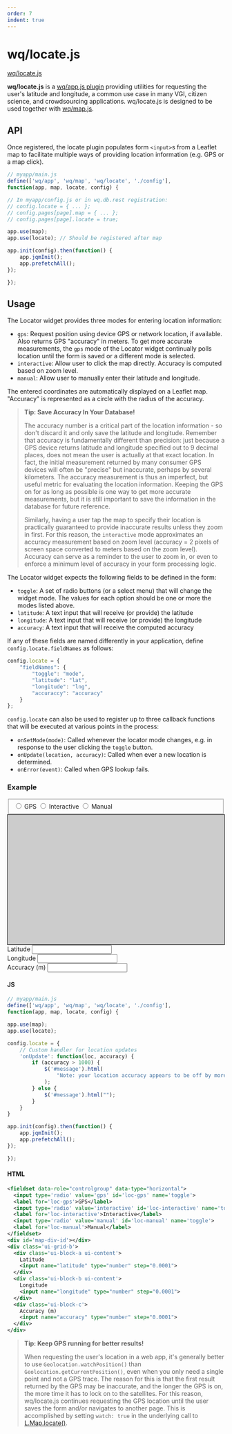 ```yaml
---
order: 7
indent: true
---
```


wq/locate.js
=========

[wq/locate.js]

**wq/locate.js** is a [wq/app.js plugin] providing utilities for requesting the user's latitude and longitude, a common use case in many VGI, citizen science, and crowdsourcing applications.  wq/locate.js is designed to be used together with [wq/map.js].

## API

Once registered, the locate plugin populates form `<input>`s from a Leaflet map to facilitate multiple ways of providing location information (e.g. GPS or a map click).

```javascript
// myapp/main.js
define(['wq/app', 'wq/map', 'wq/locate', './config'],
function(app, map, locate, config) {

// In myapp/config.js or in wq.db.rest registration:
// config.locate = { ... };
// config.pages[page].map = { ... };
// config.pages[page].locate = true;

app.use(map);
app.use(locate); // Should be registered after map

app.init(config).then(function() {
    app.jqmInit();
    app.prefetchAll();
});

});
```

## Usage

The Locator widget provides three modes for entering location information:

 * `gps`: Request position using device GPS or network location, if available.  Also returns GPS "accuracy" in meters.  To get more accurate measurements, the `gps` mode of the Locator widget continually polls location until the form is saved or a different mode is selected.
 * `interactive`: Allow user to click the map directly.  Accuracy is computed based on zoom level.
 * `manual`: Allow user to manually enter their latitude and longitude.

The entered coordinates are automatically displayed on a Leaflet map.  "Accuracy" is represented as a circle with the radius of the accuracy.

> **Tip: Save Accuracy In Your Database!**
>
> The accuracy number is a critical part of the location information - so don't discard it and only save the latitude and longitude.  Remember that accuracy is fundamentally different than precision: just because a GPS device returns latitude and longitude specified out to 9 decimal places, does not mean the user is actually at that exact location.  In fact, the initial measurement returned by many consumer GPS devices will often be "precise" but inaccurate, perhaps by several kilometers.  The accuracy measurement is thus an imperfect, but useful metric for evaluating the location information.  Keeping the GPS on for as long as possible is one way to get more accurate measurements, but it is still important to save the information in the database for future reference.
>
> Similarly, having a user tap the map to specify their location is practically guaranteed to provide inaccurate results unless they zoom in first.  For this reason, the `interactive` mode approximates an accuracy measurement based on zoom level (accuracy = 2 pixels of screen space converted to meters based on the zoom level).  Accuracy can serve as a reminder to the user to zoom in, or even to enforce a minimum level of accuracy in your form processing logic.

The Locator widget expects the following fields to be defined in the form:

 * `toggle`: A set of radio buttons (or a select menu) that will change the widget mode.  The values for each option should be one or more the modes listed above.
 * `latitude`: A text input that will receive (or provide) the latitude
 * `longitude`: A text input that will receive (or provide) the longitude
 * `accuracy`: A text input that will receive the computed accuracy

If any of these fields are named differently in your application, define `config.locate.fieldNames` as follows:

```javascript
config.locate = {
    "fieldNames": {
        "toggle": "mode",
        "latitude": "lat",
        "longitude": "lng",
        "accuraccy": "accuracy"
    }
};
```

`config.locate` can also be used to register up to three callback functions that will be executed at various points in the process:

 * `onSetMode(mode)`: Called whenever the locator mode changes, e.g. in response to the user clicking the `toggle` button.
 * `onUpdate(location, accuracy)`: Called when ever a new location is determined.
 * `onError(event)`: Called when GPS lookup fails.

### Example

<div data-interactive id='locator-example'>
  <fieldset data-role="controlgroup" data-type="horizontal">
    <input type='radio' value='gps' id='loc-gps' name='mode'>
    <label for='loc-gps'>GPS</label>
    <input type='radio' value='interactive' id='loc-interactive' name='mode'>
    <label for='loc-interactive'>Interactive</label>
    <input type='radio' value='manual' id='loc-manual' name='mode'>
    <label for='loc-manual'>Manual</label>
  </fieldset>
  <div id='loc-map' style='height:300px;background:#ccc;border:1px solid black'></div>
  <div class='ui-grid-b'>
    <div class='ui-block-a ui-content'>
      Latitude
      <input id="loc-lat" type="number" step="0.0001">
    </div>
    <div class='ui-block-b ui-content'>
      Longitude
      <input id="loc-long" type="number" step="0.0001">
    </div>
    <div class='ui-block-c'>
      Accuracy (m)
      <input id="loc-acc" type="number" step="0.0001">
    </div>
  </div>
  <p id="loc-message"></p>
</div>

#### JS

```javascript
// myapp/main.js
define(['wq/app', 'wq/map', 'wq/locate', './config'],
function(app, map, locate, config) {

app.use(map);
app.use(locate);

config.locate = {
    // Custom handler for location updates
    'onUpdate': function(loc, accuracy) {
        if (accuracy > 1000) {
            $('#message').html(
                "Note: your location accuracy appears to be off by more than 1km."
            );
        } else {
            $('#message').html("");
        }
    }
}

app.init(config).then(function() {
    app.jqmInit();
    app.prefetchAll();
});

});
```

#### HTML

```xml
<fieldset data-role="controlgroup" data-type="horizontal">
  <input type='radio' value='gps' id='loc-gps' name='toggle'>
  <label for='loc-gps'>GPS</label>
  <input type='radio' value='interactive' id='loc-interactive' name='toggle'>
  <label for='loc-interactive'>Interactive</label>
  <input type='radio' value='manual' id='loc-manual' name='toggle'>
  <label for='loc-manual'>Manual</label>
</fieldset>
<div id='map-div-id'></div>
<div class='ui-grid-b'>
  <div class='ui-block-a ui-content'>
    Latitude
    <input name="latitude" type="number" step="0.0001">
  </div>
  <div class='ui-block-b ui-content'>
    Longitude
    <input name="longitude" type="number" step="0.0001">
  </div>
  <div class='ui-block-c'>
    Accuracy (m)
    <input name="accuracy" type="number" step="0.0001">
  </div>
</div>
```

> **Tip: Keep GPS running for better results!**
>
> When requesting the user's location in a web app, it's generally better to use `Geolocation.watchPosition()` than `Geolocation.getCurrentPosition()`, even when you only need a single point and not a GPS trace.  The reason for this is that the first result returned by the GPS may be inaccurate, and the longer the GPS is on, the more time it has to lock on to the satellites.  For this reason, wq/locate.js continues requesting the GPS location until the user saves the form and/or navigates to another page.  This is accomplished by setting `watch: true` in the underlying call to [L.Map.locate()].

[wq/locate.js]: https://github.com/wq/wq.app/blob/master/js/wq/locate.js
[wq/app.js plugin]: https://wq.io/docs/app-plugins
[wq/map.js]: https://wq.io/docs/map-js
[AMD]: https://wq.io/docs/amd
[L.Map.locate()]: http://leafletjs.com/reference.html#map-locate-options
